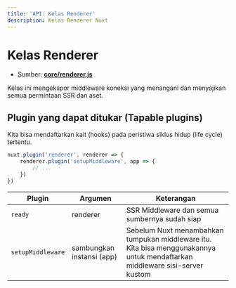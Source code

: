 ```yaml
---
title: 'API: Kelas Renderer'
description: Kelas Renderer Nuxt
---
```


# Kelas Renderer

- Sumber: **[core/renderer.js](https://github.com/nuxt/nuxt.js/blob/dev/lib/core/renderer.js)**

Kelas ini mengekspor middleware koneksi yang menangani dan menyajikan semua permintaan SSR dan aset.

## Plugin yang dapat ditukar (Tapable plugins)

Kita bisa mendaftarkan kait (hooks) pada peristiwa siklus hidup (life cycle) tertentu.

```js
nuxt.plugin('renderer', renderer => {
    renderer.plugin('setupMiddleware', app => {
        // ...
    })
})
```

Plugin | Argumen | Keterangan
--- | --- | ---
`ready` | renderer | SSR Middleware dan semua sumbernya sudah siap
`setupMiddleware` | sambungkan instansi (app) | Sebelum Nuxt menambahkan tumpukan middleware itu. Kita bisa menggunakannya untuk mendaftarkan middleware sisi-server kustom
